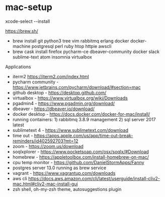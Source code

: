 # mac-setup

xcode-select --install

https://brew.sh/
- brew install git python3 tree vim rabbitmq erlang docker docker-machine postgresql perl ruby htop httpie awscli
- brew cask install firefox pycharm-ce dbeaver-community docker slack sublime-text atom insomnia virtualbox

Applications
- iterm2 https://iterm2.com/index.html
- pycharm community - https://www.jetbrains.com/pycharm/download/#section=mac
- github desktop - https://desktop.github.com/
- virtualbox - https://www.virtualbox.org/wiki/Downloads
- pgadmin4 - https://www.pgadmin.org/download/
- dbeaver - https://dbeaver.io/download/
- docker desktop - https://docs.docker.com/docker-for-mac/install/
- running containers: 1) rabbitmq 3.8.9 management 2) sql server 2017 latest   
- sublimetext 4 - https://www.sublimetext.com/download
- time out - https://apps.apple.com/us/app/time-out-break-reminders/id402592703?mt=12
- zoom - https://zoom.us/download
- soqlxplorer - https://www.pocketsoap.com/osx/soqlx/#Download
- homebrew - https://appletoolbox.com/install-homebrew-on-mac/
- cpu temp monitor - https://github.com/DanielStormApps/Fanny
- postgres server 13.0 running as brew service
- vagrant - https://www.vagrantup.com/downloads
- aws cli https://docs.aws.amazon.com/cli/latest/userguide/install-cliv2-mac.html#cliv2-mac-install-gui
- zsh shell, oh-my-zsh theme, autosuggestions plugin
